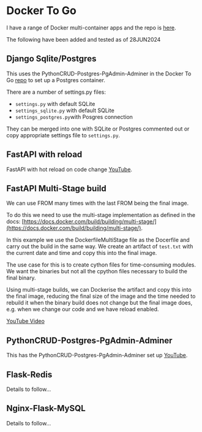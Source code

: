 # Docker To Go

I have a range of Docker multi-container apps and the repo is [here](https://github.com/Python-Test-Engineer/yt-docker-to-go).

The following have been added and tested as of 28JUN2024

## Django Sqlite/Postgres

This uses the PythonCRUD-Postgres-PgAdmin-Adminer in the Docker To Go [repo](https://github.com/Python-Test-Engineer/yt-docker-to-go) to set up a Postgres container.

There are a number of settings.py files:

- `settings.py` with default SQLite
- `settings_sqlite.py` with default SQLite
- `settings_postgres.py`with Posgres connection

They can be merged into one with SQLite or Postgres commented out or copy appropriate settings file to `settings.py`.

## FastAPI with reload

FastAPI with hot reload on code change [YouTube](https://www.youtube.com/watch?v=ubHmmKnAoQg).

## FastAPI Multi-Stage build

We can use FROM many times with the last FROM being the final image.

To do this we need to use the multi-stage implementation as defined in the docs: [https://docs.docker.com/build/building/multi-stage/](https://docs.docker.com/build/building/multi-stage/).

In this example we use the DockerfileMultiStage file as the Docerfile and carry out the build in the same way. We create an artifact of `test.txt` with the current date and time and copy this into the final image. 

The use case for this is to create cython files for time-consuming modules. We want the binaries but not all the cpython files necessary to build the final binary. 

Using multi-stage builds, we can Dockerise the artifact and copy this into the final image, reducing the final size of the image and the time needed to rebuild it when the binary build does not change but the final image does, e.g. when we change our code and we have reload enabled.

[YouTube Video](https://www.youtube.com/watch?v=r1TE2hkqxCI&list=PLsszRSbzjyvklQ2LAjNEURKYAYglUgHsB&index=2)

## PythonCRUD-Postgres-PgAdmin-Adminer 

This has the PythonCRUD-Postgres-PgAdmin-Adminer set up [YouTube](https://www.youtube.com/watch?v=gldHOc65buI).

## Flask-Redis

Details to follow...

## Nginx-Flask-MySQL

Details to follow...

<br>